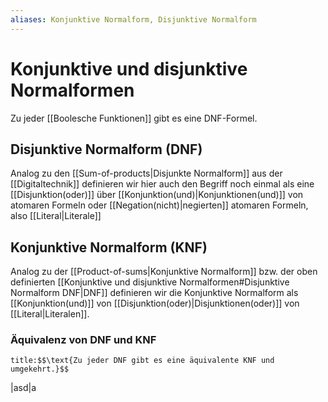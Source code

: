 ```yaml
---
aliases: Konjunktive Normalform, Disjunktive Normalform
---
```

$\newcommand{\f}[1]{\mathcal{#1}}\newcommand{\F}[1]{\mathfrak{#1}}\newcommand{\b}[1]{\mathbb{#1}}$
# Konjunktive und disjunktive Normalformen 
Zu jeder [[Boolesche Funktionen]] gibt es eine DNF-Formel.
## Disjunktive Normalform (DNF)
Analog zu den [[Sum-of-products|Disjunkte Normalform]] aus der [[Digitaltechnik]] definieren wir hier auch den Begriff noch einmal als eine [[Disjunktion(oder)]] über [[Konjunktion(und)|Konjunktionen(und)]] von atomaren Formeln oder [[Negation(nicht)|negierten]] atomaren Formeln, also [[Literal|Literale]] 

## Konjunktive Normalform (KNF)
Analog zu der [[Product-of-sums|Konjunktive Normalform]] bzw. der oben definierten [[Konjunktive und disjunktive Normalformen#Disjunktive Normalform DNF|DNF]] definieren wir die Konjunktive Normalform als [[Konjunktion(und)]] von [[Disjunktion(oder)|Disjunktionen(oder)]] von [[Literal|Literalen]].

### Äquivalenz von DNF und KNF
```ad-abstract
title:$$\text{Zu jeder DNF gibt es eine äquivalente KNF und umgekehrt.}$$
```

|asd|a